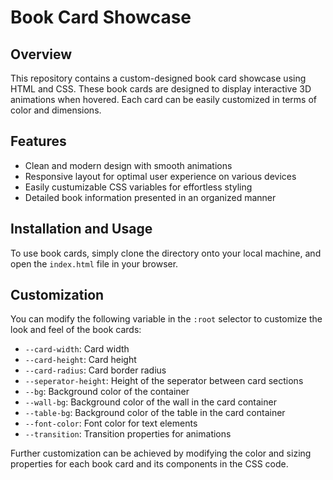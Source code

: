 # Book Card Showcase

## Overview

This repository contains a custom-designed book card showcase using HTML and CSS. These book cards are designed to display interactive 3D animations when hovered. Each card can be easily customized in terms of color and dimensions.

## Features

* Clean and modern design with smooth animations
* Responsive layout for optimal user experience on various devices
* Easily custumizable CSS variables for effortless styling
* Detailed book information presented in an organized manner

## Installation and Usage

To use book cards, simply clone the directory onto your local machine, and open the `index.html` file in your browser.

## Customization

You can modify the following variable in the `:root` selector to customize the look and feel of the book cards:

* `--card-width`: Card width
* `--card-height`: Card height
* `--card-radius`: Card border radius
* `--seperator-height`: Height of the seperator between card sections
* `--bg`: Background color of the container
* `--wall-bg`: Background color of the wall in the card container
* `--table-bg`: Background color of the table in the card container
* `--font-color`: Font color for text elements
* `--transition`: Transition properties for animations

Further customization can be achieved by modifying the color and sizing properties for each book card and its components in the CSS code.